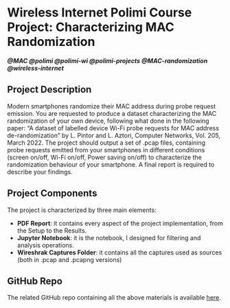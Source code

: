 # Wireless Internet Polimi Course Project: Characterizing MAC Randomization

**_@MAC @polimi @polimi-wi @polimi-projects @MAC-randomization @wireless-internet_**

## Project Description
Modern smartphones randomize their MAC address during probe request emission. 
You are requested to produce a dataset characterizing the MAC randomization of your own device, following what done in the following paper: “A dataset of labelled device Wi-Fi probe requests for MAC address de-randomization” by L. Pintor and L. Aztori, Computer Networks, Vol. 205, March 2022. 
The project should output a set of .pcap files, containing probe requests emitted from your smartphones in different conditions (screen on/off, Wi-Fi on/off, Power saving on/off) to characterize the randomization behaviour of your smartphone. 
A final report is required to describe your findings.

## Project Components
The project is characterized by three main elements:
- **PDF Report**: it contains every aspect of the project implementation, from the Setup to the Results.
- **Jupyter Notebook**: it is the notebook, I designed for filtering and analysis operations.
- **Wireshrak Captures Folder**: it contains all the captures used as sources (both in .pcap and .pcapng versions)

## GitHub Repo
The related GitHub repo containing all the above materials is available [here](https://github.com/GianlucaVigo/Wireless-Internet-Project_MAC-Randomization).
